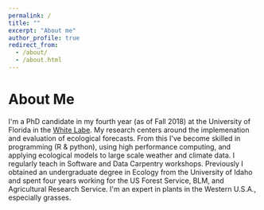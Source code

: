 ```yaml
---
permalink: /
title: ""
excerpt: "About me"
author_profile: true
redirect_from: 
  - /about/
  - /about.html
---
```


# About Me
I'm a PhD candidate in my fourth year (as of Fall 2018) at the University of Florida in the [White Labe](www.weecology.org). My research centers around the implemenation and evaluation of ecological forecasts. From this I've become skilled in programming (R & python), using high performance computing, and applying ecological models to large scale weather and climate data. I regularly teach in Software and Data Carpentry workshops. Previously I obtained an undergraduate degree in Ecology from the University of Idaho and spent four years working for the US Forest Service, BLM, and Agricultural Research Service. I'm an expert in plants in the Western U.S.A., especially grasses. 
